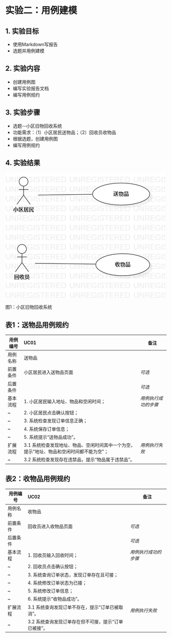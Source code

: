 # 实验二：用例建模


## 1. 实验目标

- 使用Markdown写报告
- 选题并用例建模

## 2. 实验内容

- 创建用例图
- 编写实验报告文档
- 编写用例规约
## 3. 实验步骤

- 选题--小区旧物回收系统
- 功能需求：（1）小区居民送物品；（2）回收员收物品
- 根据选题，创建用例图
- 编写用例规约


## 4. 实验结果

![用例图](./lab2-UseCaseDiagram1.jpg)

图1：小区旧物回收系统

 
 
## 表1：送物品用例规约  

用例编号  | UC01 | 备注  
-|:-|-  
用例名称  | 送物品  |  
前置条件  |  小区居民进入送物品页面   | *可选*   
后置条件  |      | *可选*   
基本流程  | 1. 小区居民输入地址、物品和空闲时间；  |*用例执行成功的步骤*    
~| 2. 小区居民点击确认按钮；  |   
~| 3. 系统检查发现订单信息正确；  |   
~| 4. 系统保存订单信息； |  
~| 5. 系统提示“送物品成功”。 |   
扩展流程  | 3.1 系统检查发现地址、物品、空闲时间其中一个为空，提示“地址、物品和空闲时间都不能为空”； |*用例执行失败* 
~| 3.2 系统检查发现存在违禁品，提示“物品属于违禁品”。 | 


## 表2：收物品用例规约  

用例编号  | UC02 | 备注  
-|:-|-  
用例名称  | 收物品  |   
前置条件  |   回收员进入收物品页面   | *可选*   
后置条件  |      | *可选*   
基本流程  | 1. 回收员输入回收时间；  |*用例执行成功的步骤*  
~| 2. 回收员点击确认按钮；  |  
~| 3. 系统查询订单状态，发现订单存在且可接；  |  
~| 4. 系统修改订单状态为已接；   | 
~| 5. 系统修改订单信息；  |   
~| 6. 系统提示“收物品成功”。 |   
扩展流程  | 3.1 系统查询发现订单不存在，提示“订单已被取消”。  |*用例执行失败* 
~| 3.2 系统查询发现订单存在但不可接，提示“订单已被接”。  |   
